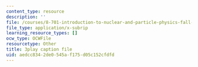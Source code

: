 ```yaml
---
content_type: resource
description: ''
file: /courses/8-701-introduction-to-nuclear-and-particle-physics-fall-2020/aedcc8342de0545af175d05c152cfdfd_FEK07tdpX3I.srt
file_type: application/x-subrip
learning_resource_types: []
ocw_type: OCWFile
resourcetype: Other
title: 3play caption file
uid: aedcc834-2de0-545a-f175-d05c152cfdfd
---
```

